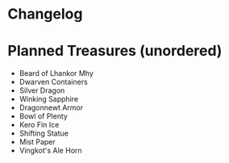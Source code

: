 # Changelog

# Planned Treasures (unordered)

+ Beard of Lhankor Mhy
+ Dwarven Containers
+ Silver Dragon
+ Winking Sapphire
+ Dragonnewt Armor
+ Bowl of Plenty
+ Kero Fin Ice
+ Shifting Statue
+ Mist Paper
+ Vingkot's Ale Horn